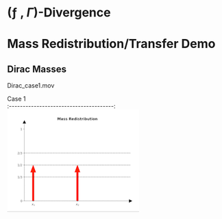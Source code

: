 # (ƒ , $\Gamma$)-Divergence

# Mass Redistribution/Transfer Demo
## Dirac Masses
Dirac_case1.mov

Case 1                                         
:--------------------------------------:
![Alt-txt](gif/dirac/Dirac_case_1.gif)
